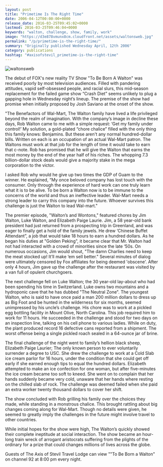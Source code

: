 ```yaml
---
layout: post
title: "Primetime Is The Right Time"
date: 2006-04-12T00:00:00+0000
release_date: 2016-03-25T09:45:02+0000
lastmod: 2016-03-25T09:46:04+0000
keywords: "walton, challenge, show, family, work"
image: "https://d3e878vmunx8cm.cloudfront.net/assets/waltonsweb.jpg"
permalink: "/p/primetime-is-the-right-time/"
summary: "Originally published Wednesday April, 12th 2006"
category: publications
hashtag: "#axisofstevil_primetime-is-the-right-time"
---
```


[id_1]: https://d3e878vmunx8cm.cloudfront.net/assets/waltonsweb.jpg "waltonsweb"
![waltonsweb][id_1]

The debut of FOX's new reality TV Show "To Be Born A Walton" was received poorly by most television audiences. Filled with pandering attitudes, vapid self-obsessed people, and racial slurs, this mid-season replacement for the failed game show “Crash Diet” seems unlikely to plug a gapping hole in Wednesday night’s lineup. The premise of the show had promise when initially proposed by Josh Saviano at the onset of the show. 

"The Benefactors of Wal-Mart, The Walton family have lived a life privileged beyond the realm of imagination.  With the company’s image in decline these days, Rob Walton came to me with a simple request: ‘Get my family under control!’ My solution, a gold-plated “chore chalice” filled with the only thing this family knows: Benjamins. But these aren't any normal hundred-dollar bills. Written on each is an occupation of an actual Wal-Mart patron. The Waltons must work at that job for the length of time it would take to earn that c-note. Rob has promised that he will give the Walton that earns the most money by the end of the year half of his riches. The whopping 7.3 billion-dollar stock deals would give a majority stake in the mega corporation to the victor.

I asked Rob why would he give up two times the GDP of Guam to the winner. He explained, “My once beloved company has lost touch with the consumer. Only through the experience of hard work can one truly learn what it is to be alive. To be born a Walton now is to be immune to the concerns of the world and thus an ineffective leader.  Wal-Mart needs a strong leader to carry this company into the future. Whoever survives this challenge is just the Walton to lead Wal-mart."

The premier episode, "Walton’s and Wontons," featured chores by Jim Walton, Luke Walton, and Elizabeth Paige Laurie.  Jim, a 58 year-old bank president had just returned from a prospecting trip in Greenland, and was eager to finally get a hold of the family jewels. He drew ‘Chinese Buffet Attendant”, a job that would take 18 hours to earn a hundred dollars. As he began his duties at "Golden Peking", it became clear that Mr. Walton had not had interacted with a crowd of minorities since the late ‘50s.  On numerous occasions, Jim would shout, "The damn Charlies need to keep the meat stocked up! It’ll make ‘em sell better." Several minutes of dialog were ultimately censored by Fox affiliates for being deemed 'obscene'. After only 4 hours, Jim gave up the challenge after the restaurant was visited by a van full of opulent churchgoers.

The next challenge fell on Luke Walton; the 30 year-old lay-about who had been spending his time in Switzerland. Luke owns two mountains and a hydroponic cave that he has dubbed "The Neutral Zone".  The youngest Walton, who is said to have once paid a man 200 million dollars to dress up as Big Foot and be hunted in the wilderness for six months, seemed unimpressed by his uncle’s challenge. His chore was to work at a pickled egg bottling facility in Mount Olive, North Carolina. This job required him to work for 11 hours. He succeeded in the challenge and stood for two days on an inspection line, talking on his cell phone to various ladies. While on duty, the plant produced record 16 defective cans reported from a shipment. The worst offense being a single pickled roach sealed in a 64-ounce jar of brine. 

The final challenge of the night went to family’s hellion black sheep, Elizabeth Paige Laurier; The only known person to ever voluntarily surrender a degree to USC. She drew the challenge to work at a Cold Slab ice cream parlor for 16 hours, under the condition that she could get off early if she earned enough tips to equal the hundred dollars.  Elizabeth attempted to make an ice confection for one woman, but after five-minutes the ice cream became too soft to kneed. She went on to complain that her hands suddenly became very cold, unaware that her hands where resting on the chilled slab of rock. The challenge was deemed failed when she paid an extra worker twenty thousand dollars to cover her shift.

The show concluded with Rob grilling his family over the choices they made, while standing in a monstrous chalice. This brought rattling about big changes coming along for Wal-Mart. Though no details were given, he seemed to greatly imply the challenges in the future might involve travel to other countries.   

While initial hopes for the show were high, The Walton’s quickly showed their complete ineptitude at social interaction. The show became an hour-long train wreck of arrogant aristocrats suffering from the plights of the ordinary for a prize that could changes millions of lives across the globe.
          
Guests of The Axis of Stevil Travel Lodge can view ""To Be Born a Walton" on channel 92 at 8:00 pm every night.
